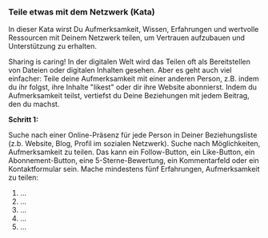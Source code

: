 ### Teile etwas mit dem Netzwerk (Kata)

In dieser Kata wirst Du Aufmerksamkeit, Wissen, Erfahrungen und wertvolle Ressourcen mit Deinem Netzwerk teilen, um Vertrauen aufzubauen und Unterstützung zu erhalten.

Sharing is caring! In der digitalen Welt wird das Teilen oft als Bereitstellen von Dateien oder digitalen Inhalten gesehen. Aber es geht auch viel einfacher: Teile deine Aufmerksamkeit mit einer anderen Person, z.B. indem du ihr folgst, ihre Inhalte "likest" oder dir ihre Website abonnierst. Indem du Aufmerksamkeit teilst, vertiefst du Deine Beziehungen mit jedem Beitrag, den du machst.



**Schritt 1:**

Suche nach einer Online-Präsenz für jede Person in Deiner Beziehungsliste (z.b. Website, Blog, Profil im sozialen Netzwerk). Suche nach Möglichkeiten, Aufmerksamkeit zu teilen. Das kann ein Follow-Button, ein Like-Button, ein Abonnement-Button, eine 5-Sterne-Bewertung, ein Kommentarfeld oder ein Kontaktformular sein. Mache mindestens fünf Erfahrungen, Aufmerksamkeit zu teilen:

1.  ...
1.  ...
1.  ...
1.  ...
1.  ...
